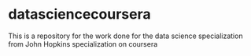 # datasciencecoursera
This is a repository for the work done for the data science specialization from John Hopkins specialization on coursera
